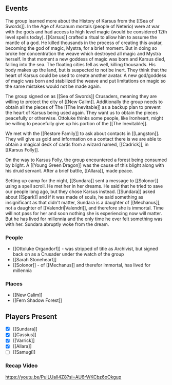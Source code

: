 ## Events
The group learned more about the History of Karsus from the [[Sea of Swords]]. In the Age of Arcanum mortals (people of Neterio) were at war with the gods and had access to high level magic (would be considered 12th level spells today). [[Karsus]] crafted a ritual to allow him to assume the mantle of a god. He killed thousands in the process of creating this avatar, becoming the god of magic, Mystra, for a brief moment. But in doing so broke her concentration the weave which destroyed all magic and Mystra herself. In that moment a new goddess of magic was born and Karsus died, falling into the sea. The floating cities fell as well, killing thousands. His body makes up the land, but is suspected to not be inert. They think that the heart of Karsus could be used to create another avatar. A new god/goddess of magic was born and stabilized the weave and put limitations on magic so the same mistakes would not be made again.

The group signed on as [[Sea of Swords]] Crusaders, meaning they are willing to protect the city of [[New Calim]]. Additionally the group needs to obtain all the pieces of The [[The Inevitable]] as a backup plan to prevent the heart of Karsus being used again. They want us to obtain the pieces peacefully or otherwise. Ottoluke thinks some people, like Ironheart, might be willing to peacefully give up his portion of the [[The Inevitable]].

We met with the [[Restore Family]] to ask about contacts in [[Langston]]. They will give us gold and information on a contact there is we are able to obtain a magical deck of cards from a wizard named, [[Cadrick]], in [[Karsus Folly]].

On the way to Karsus Folly, the group encountered a forest being consumed by blight. A [[Young Green Dragon]] was the cause of this blight along with his druid servant. After a brief battle, [[Allara]], made peace.

Setting up camp for the night, [[Sundara]] sent a message to [[Solonor]] using a spell scroll. He met her in her dreams. He said that he tried to save our people long ago, but they chose Karsus instead. [[Sundara]] asked about [[Spark]] and if it was made of souls, he said something as insignificant as that didn't matter, Sundara is a daughter of [[Mechanus]], not a daughter of [[Valendri|Valendri]], and therefore she is immortal. Time will not pass for her and soon nothing she is experiencing now will matter. But he has lived for millennia and the only time he ever felt something was with her. Sundara abruptly woke from the dream.

### People
- [[Ottoluke Organdorf]] - was stripped of title as Archivist, but signed back on as a Crusader under the watch of the group
- [[Sarah Stoneheart]] 
- [[Solonor]] - of [[Mechanus]] and therefor immortal, has lived for millennia

### Places 
- [[New Calim]] 
- [[Fern Shadow Forest]] 

## Players Present
- [x] [[Sundara]] 
- [x] [[Cassius]] 
- [x] [[Varrick]] 
- [x] [[Allara]] 
- [ ] [[Samugi]] 

### Recap Video

https://youtu.be/PuILUalI4Z8?si=AU6rWKCbz6oOkgup